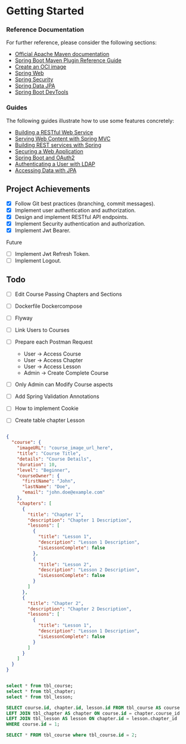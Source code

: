 # Getting Started

### Reference Documentation
For further reference, please consider the following sections:

* [Official Apache Maven documentation](https://maven.apache.org/guides/index.html)
* [Spring Boot Maven Plugin Reference Guide](https://docs.spring.io/spring-boot/docs/3.1.4/maven-plugin/reference/html/)
* [Create an OCI image](https://docs.spring.io/spring-boot/docs/3.1.4/maven-plugin/reference/html/#build-image)
* [Spring Web](https://docs.spring.io/spring-boot/docs/3.1.4/reference/htmlsingle/index.html#web)
* [Spring Security](https://docs.spring.io/spring-boot/docs/3.1.4/reference/htmlsingle/index.html#web.security)
* [Spring Data JPA](https://docs.spring.io/spring-boot/docs/3.1.4/reference/htmlsingle/index.html#data.sql.jpa-and-spring-data)
* [Spring Boot DevTools](https://docs.spring.io/spring-boot/docs/3.1.4/reference/htmlsingle/index.html#using.devtools)

### Guides
The following guides illustrate how to use some features concretely:

* [Building a RESTful Web Service](https://spring.io/guides/gs/rest-service/)
* [Serving Web Content with Spring MVC](https://spring.io/guides/gs/serving-web-content/)
* [Building REST services with Spring](https://spring.io/guides/tutorials/rest/)
* [Securing a Web Application](https://spring.io/guides/gs/securing-web/)
* [Spring Boot and OAuth2](https://spring.io/guides/tutorials/spring-boot-oauth2/)
* [Authenticating a User with LDAP](https://spring.io/guides/gs/authenticating-ldap/)
* [Accessing Data with JPA](https://spring.io/guides/gs/accessing-data-jpa/)

## Project Achievements
- [x] Follow Git best practices (branching, commit messages).
- [x] Implement user authentication and authorization.
- [x] Design and implement RESTful API endpoints.
- [x] Implement Security authentication and authorization.
- [x] Implement Jwt Bearer.

Future
- [ ] Implement Jwt Refresh Token.
- [ ] Implement Logout.

## Todo
- [ ] Edit Course Passing Chapters and Sections
- [ ] Dockerfile Dockercompose
- [ ] Flyway
- [ ] Link Users to Courses
- [ ] Prepare each Postman Request
    * User -> Access Course
    * User -> Access Chapter
    * User -> Access Lesson
    * Admin -> Create Complete Course

- [ ] Only Admin can Modify Course aspects
- [ ] Add Spring Validation Annotations
- [ ] How to implement Cookie 

- [ ] Create table chapter Lesson

```json

{
  "course": {
    "imageURL": "course_image_url_here",
    "title": "Course Title",
    "details": "Course Details",
    "duration": 10,
    "level": "Beginner",
    "courseOwner": {
      "firstName": "John",
      "lastName": "Doe",
      "email": "john.doe@example.com"
    },
    "chapters": [
      {
        "title": "Chapter 1",
        "description": "Chapter 1 Description",
        "lessons": [
          {
            "title": "Lesson 1",
            "description": "Lesson 1 Description",
            "isLessonComplete": false
          },
          {
            "title": "Lesson 2",
            "description": "Lesson 2 Description",
            "isLessonComplete": false
          }
        ]
      },
      {
        "title": "Chapter 2",
        "description": "Chapter 2 Description",
        "lessons": [
          {
            "title": "Lesson 1",
            "description": "Lesson 1 Description",
            "isLessonComplete": false
          }
        ]
      }
    ]
  }
}
```

```sql

select * from tbl_course;
select * from tbl_chapter;
select * from tbl_lesson;

SELECT course.id, chapter.id, lesson.id FROM tbl_course AS course
LEFT JOIN tbl_chapter AS chapter ON course.id = chapter.course_id
LEFT JOIN tbl_lesson AS lesson ON chapter.id = lesson.chapter_id
WHERE course.id = 1;

SELECT * FROM tbl_course where tbl_course.id = 2;
```


